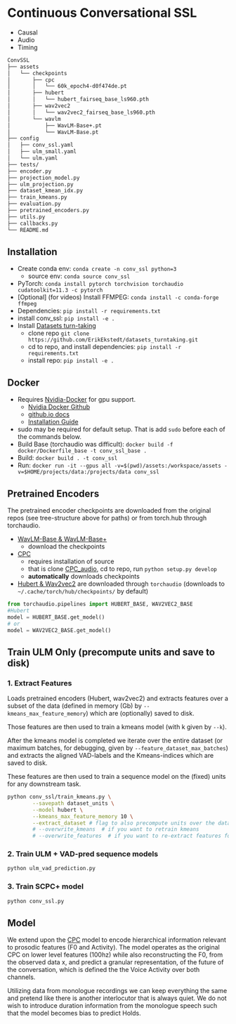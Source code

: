 # Continuous Conversational SSL

* Causal
* Audio
* Timing


```bash
ConvSSL
├── assets
│   └── checkpoints
│       ├── cpc
│       │   └── 60k_epoch4-d0f474de.pt
│       ├── hubert
│       │   └── hubert_fairseq_base_ls960.pth
│       ├── wav2vec2
│       │   └── wav2vec2_fairseq_base_ls960.pth
│       └── wavlm
│           ├── WavLM-Base+.pt
│           └── WavLM-Base.pt
├── config
│   ├── conv_ssl.yaml
│   ├── ulm_small.yaml
│   └── ulm.yaml
├── tests/
├── encoder.py
├── projection_model.py
├── ulm_projection.py
├── dataset_kmean_idx.py
├── train_kmeans.py
├── evaluation.py
├── pretrained_encoders.py
├── utils.py
├── callbacks.py
└── README.md
```


## Installation

* Create conda env: `conda create -n conv_ssl python=3`
  - source env: `conda source conv_ssl`
* PyTorch: `conda install pytorch torchvision torchaudio cudatoolkit=11.3 -c pytorch`
* [Optional] (for videos) Install FFMPEG: `conda install -c conda-forge ffmpeg`
* Dependencies: `pip install -r requirements.txt`
* install conv_ssl: `pip install -e .`
* Install [Datasets turn-taking](https://github.com/ErikEkstedt/datasets_turntaking)
    - clone repo `git clone https://github.com/ErikEkstedt/datasets_turntaking.git`
    - cd to repo, and install dependencies: `pip install -r requirements.txt`
    - install repo: `pip install -e .`

## Docker

* Requires [Nvidia-Docker]() for gpu support.
  * [Nvidia Docker Github](https://github.com/NVIDIA/nvidia-docker)
  * [github.io docs](https://nvidia.github.io/nvidia-docker/)
  * [Installation Guide](https://docs.nvidia.com/datacenter/cloud-native/container-toolkit/install-guide.html#docker)
* sudo may be required for default setup. That is add `sudo` before each of the commands below.
* Build Base (torchaudio was difficult): `docker build -f docker/Dockerfile_base -t conv_ssl_base .`
* Build: `docker build . -t conv_ssl`
* Run: `docker run -it --gpus all -v=$(pwd)/assets:/workspace/assets -v=$HOME/projects/data:/projects/data conv_ssl`

## Pretrained Encoders

The pretrained encoder checkpoints are downloaded from the original repos (see tree-structure above for paths)
or from torch.hub through torchaudio.

* [WavLM-Base & WavLM-Base+](https://github.com/microsoft/unilm/tree/master/wavlm)
  - download the checkpoints
* [CPC](https://github.com/facebookresearch/CPC_audio)
  - requires installation of source
  - that is clone [CPC_audio](https://github.com/facebookresearch/CPC_audio), cd to repo, run `python setup.py develop`
  - **automatically** downloads checkpoints
* [Hubert & Wav2vec2](https://pytorch.org/audio/stable/models.html#wav2vec2-0-hubert) are downloaded through `torchaudio` (downloads to `~/.cache/torch/hub/checkpoints/` by default)

```python
from torchaudio.pipelines import HUBERT_BASE, WAV2VEC2_BASE
#Hubert
model = HUBERT_BASE.get_model()
# or
model = WAV2VEC2_BASE.get_model()
```


## Train ULM Only (precompute units and save to disk)

### 1. Extract Features

Loads pretrained encoders (Hubert, wav2vec2) and extracts features over a subset of the
data (defined in memory (Gb) by `--kmeans_max_feature_memory`) which are (optionally) saved to disk.

Those features are then used to train a kmeans model (with k given by `--k`).

After the kmeans model is completed we iterate over the entire dataset (or
maximum batches, for debugging, given by `--feature_dataset_max_batches`) and
extracts the aligned VAD-labels and the Kmeans-indices which are saved to disk.

These features are then used to train a sequence model on the (fixed) units for any downstream task.


```bash
python conv_ssl/train_kmeans.py \
        --savepath dataset_units \
        --model hubert \
        --kmeans_max_feature_memory 10 \
        --extract_dataset # flag to also precompute units over the datasets
        # --overwrite_kmeans  # if you want to retrain kmeans
        # --overwrite_features  # if you want to re-extract features for kmeans
```


### 2. Train ULM + VAD-pred sequence models


```bash
python ulm_vad_prediction.py
```


### 3. Train SCPC+ model

```bash
python conv_ssl.py
```


## Model

We extend upon the [CPC]() model to encode hierarchical information relevant to
prosodic features (F0 and Activity). The model operates as the original CPC on
lower level features (100hz) while also reconstructing the F0, from the
observed data x, and predict a granular representation, of the future of the
conversation, which is defined the the Voice Activity over both channels.

Utilizing data from monologue recordings we can keep everything the same and
pretend like there is another interlocutor that is always quiet. We do not wish
to introduce duration information from the monologue speech such that the model
becomes bias to predict Holds.

